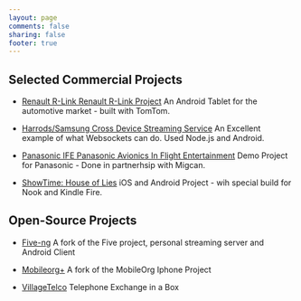 ```yaml
---
layout: page
comments: false
sharing: false
footer: true
---
```


## Selected Commercial Projects

* [Renault R-Link Renault R-Link Project](http://www.engadget.com/2011/12/09/renault-debuts-r-link-an-in-dash-android-system-with-app-market)
An Android Tablet for the automotive market - built with TomTom.

* [Harrods/Samsung Cross Device Streaming Service](http://www.tracyandmatt.co.uk/blogs/index.php/samsung-devices-on-show-at-harrods) An Excellent example of what Websockets can do. Used Node.js and Android.

* [Panasonic IFE Panasonic Avionics In Flight Entertainment](http://www.thefutureofifec.com/#opa)
Demo Project for Panasonic - Done in partnerhsip with Migcan.

* [ShowTime: House of Lies](http://galweatherstearn.com/client-services) iOS and Android Project - wih special build for Nook and Kindle Fire.

## Open-Source Projects

* [Five-ng](http://github.com/teopeurt/five-server) A fork of the Five project, personal streaming server and Android Client


* [Mobileorg+](http://github.com/teopeurt/mobileorg) A fork of the MobileOrg Iphone Project


* [VillageTelco](http://www.villagetelco.com/)  Telephone Exchange in a Box



